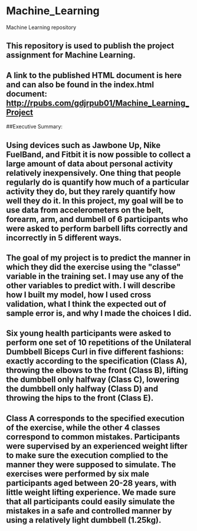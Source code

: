 # Machine_Learning
Machine Learning repository

## This repository is used to publish the project assignment for Machine Learning.
## A link to the published HTML document is here and can also be found in the index.html document:  http://rpubs.com/gdjrpub01/Machine_Learning_Project 

##Executive Summary:
## Using devices such as Jawbone Up, Nike FuelBand, and Fitbit it is now possible to  collect a large amount of data about personal activity relatively inexpensively.  One thing that people regularly do is quantify how much of a particular activity they do, but they rarely quantify how well they do it. In this project, my goal will be to use data from accelerometers on the belt, forearm, arm, and dumbell of 6 participants who were asked to perform barbell lifts correctly and incorrectly in 5 different ways.
  
## The goal of my project is to predict the manner in which they did the exercise using the "classe" variable in the training set.  I may use any of the other variables to predict with. I will describe how I built my model, how I used cross validation, what I think the expected out of sample error is, and why I made the choices I did. 

## Six young health participants were asked to perform one set of 10 repetitions of the Unilateral Dumbbell Biceps Curl in five different fashions: exactly according to the specification (Class A), throwing the elbows to the front (Class B), lifting the dumbbell only halfway (Class C), lowering the dumbbell only halfway (Class D) and throwing the hips to the front (Class E).

## Class A corresponds to the specified execution of the exercise, while the other 4 classes correspond to common mistakes. Participants were supervised by an experienced weight lifter to make sure the execution complied to the manner they were supposed to simulate. The exercises were performed by six male participants aged between 20-28 years, with little weight lifting experience. We made sure that all participants could easily simulate the mistakes in a safe and controlled manner by using a relatively light dumbbell (1.25kg).
  
